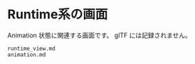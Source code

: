 # Runtime系の画面

Animation 状態に関連する画面です。
glTF には記録されません。

```{toctree}
runtime_view.md
animation.md
```

